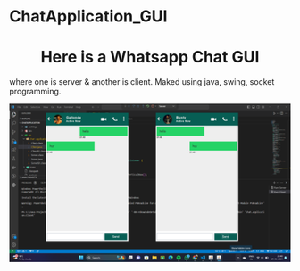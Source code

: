# ChatApplication_GUI
<h1 align="center">Here is a Whatsapp Chat GUI</h1>
where one is server & another is client.
Maked using java, swing, socket programming.

![Output Screensot](https://github.com/gpratik143/ChatApplication-GUI/blob/master/Output_SS.png)

